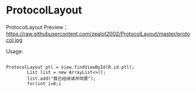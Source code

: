 # ProtocolLayout
ProtocolLayout
Preview：
https://raw.githubusercontent.com/zealot2002/ProtocolLayout/master/protocol.jpg

Usage:
<pre><code>
ProtocolLayout ptl = view.findViewById(R.id.ptl);
        List<String> list = new ArrayList<>();
        list.add("我已经阅读并同意");
        for(int i=0;i<protocolBeanList.size();i++){
            list.add(protocolBeanList.get(i).name);
        }

        ptl.setData(16, //字号
                R.color.text_black2,//tips颜色
                R.color.blue,//protocol颜色
                1.5f,//行间距倍数
                list, //protocol list
                new ProtocolLayout.OnProtocolClickListener() {
                    @Override
                    public void onClicked(int position) {
                        try {
                            Toast.show("第"+position+"个协议被点击了");
                        } catch(Exception e) {
                            e.printStackTrace();
                        }
                    }
                });
</code></pre>
